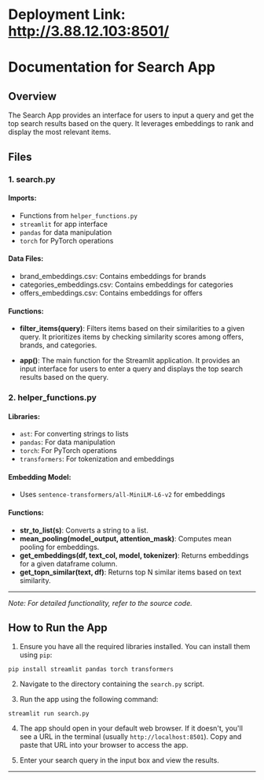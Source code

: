 # Deployment Link: http://3.88.12.103:8501/

# Documentation for Search App

## Overview
The Search App provides an interface for users to input a query and get the top search results based on the query. It leverages embeddings to rank and display the most relevant items.

## Files

### 1. search.py

#### Imports:
- Functions from `helper_functions.py`
- `streamlit` for app interface
- `pandas` for data manipulation
- `torch` for PyTorch operations

#### Data Files:
- brand_embeddings.csv: Contains embeddings for brands
- categories_embeddings.csv: Contains embeddings for categories
- offers_embeddings.csv: Contains embeddings for offers

#### Functions:

- **filter_items(query)**: Filters items based on their similarities to a given query. It prioritizes items by checking similarity scores among offers, brands, and categories.

- **app()**: The main function for the Streamlit application. It provides an input interface for users to enter a query and displays the top search results based on the query.

### 2. helper_functions.py

#### Libraries:
- `ast`: For converting strings to lists
- `pandas`: For data manipulation
- `torch`: For PyTorch operations
- `transformers`: For tokenization and embeddings

#### Embedding Model:
- Uses `sentence-transformers/all-MiniLM-L6-v2` for embeddings

#### Functions:

- **str_to_list(s)**: Converts a string to a list.
- **mean_pooling(model_output, attention_mask)**: Computes mean pooling for embeddings.
- **get_embeddings(df, text_col, model, tokenizer)**: Returns embeddings for a given dataframe column.
- **get_topn_similar(text, df)**: Returns top N similar items based on text similarity.

---

*Note: For detailed functionality, refer to the source code.*


## How to Run the App

1. Ensure you have all the required libraries installed. You can install them using `pip`:
```
pip install streamlit pandas torch transformers
```

2. Navigate to the directory containing the `search.py` script.

3. Run the app using the following command:
```
streamlit run search.py
```

4. The app should open in your default web browser. If it doesn't, you'll see a URL in the terminal (usually `http://localhost:8501`). Copy and paste that URL into your browser to access the app.

5. Enter your search query in the input box and view the results.

---

